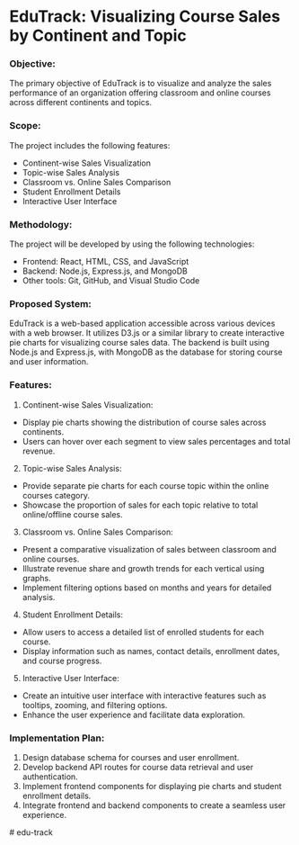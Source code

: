 
# EduTrack: Visualizing Course Sales by Continent and Topic

### Objective:
The primary objective of EduTrack is to visualize and analyze the sales performance of an organization offering classroom and online courses across different continents and topics.
  
### Scope:
The project includes the following features:
* Continent-wise Sales Visualization
* Topic-wise Sales Analysis
* Classroom vs. Online Sales Comparison
* Student Enrollment Details
* Interactive User Interface

### Methodology:
The project will be developed by using the following technologies:
* 	Frontend: React, HTML, CSS, and JavaScript
* 	Backend: Node.js, Express.js, and MongoDB
* 	Other tools: Git, GitHub, and Visual Studio Code

### Proposed System:
EduTrack is a web-based application accessible across various devices with a web browser. It utilizes D3.js or a similar library to create interactive pie charts for visualizing course sales data. The backend is built using Node.js and Express.js, with MongoDB as the database for storing course and user information.

### Features:
1.  Continent-wise Sales Visualization:
* Display pie charts showing the distribution of course sales across continents.
* Users can hover over each segment to view sales percentages and total revenue.
2. Topic-wise Sales Analysis:
* Provide separate pie charts for each course topic within the online courses category.
* Showcase the proportion of sales for each topic relative to total online/offline course sales.
3. Classroom vs. Online Sales Comparison:
* Present a comparative visualization of sales between classroom and online courses.
* Illustrate revenue share and growth trends for each vertical using graphs.
* Implement filtering options based on months and years for detailed analysis.
4. Student Enrollment Details:
* Allow users to access a detailed list of enrolled students for each course.
* Display information such as names, contact details, enrollment dates, and course progress.
5. Interactive User Interface:
* Create an intuitive user interface with interactive features such as tooltips, zooming, and filtering options.
* Enhance the user experience and facilitate data exploration.

### Implementation Plan:
1. Design database schema for courses and user enrollment.
2. Develop backend API routes for course data retrieval and user authentication.
3. Implement frontend components for displaying pie charts and student enrollment details.
4. Integrate frontend and backend components to create a seamless user experience.


#   e d u - t r a c k  
 